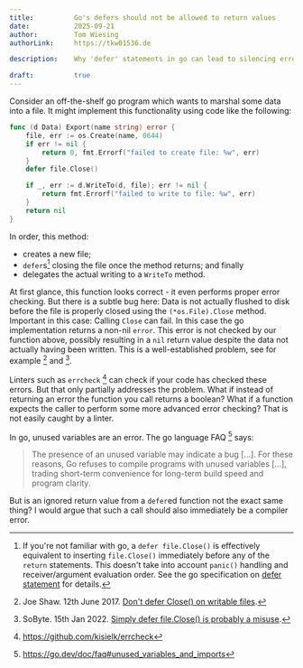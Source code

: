 ```yaml
---
title:          Go's defers should not be allowed to return values
date:           2025-09-21
author:         Tom Wiesing 
authorLink:     https://tkw01536.de

description:    Why 'defer' statements in go can lead to silencing errors, and why they should not be allowed to return values. 

draft:          true
---
```


Consider an off-the-shelf go program which wants to marshal some data into a file.
It might implement this functionality using code like the following:

```go
func (d Data) Export(name string) error {
    file, err := os.Create(name, 0644)
    if err != nil {
        return 0, fmt.Errorf("failed to create file: %w", err)
    }
    defer file.Close()

    if _, err := d.WriteTo(d, file); err != nil {
        return fmt.Errorf("failed to write to file: %w", err)
    }
    return nil
}
```

In order, this method:

- creates a new file;
- `defer`s[^1] closing the file once the method returns; and finally
- delegates the actual writing to a `WriteTo` method.

At first glance, this function looks correct - it even performs proper error checking. 
But there is a subtle bug here: 
Data is not actually flushed to disk before the file is properly closed using the `(*os.File).Close` method. 
Important in this case: Calling `Close` can fail.
In this case the go implementation returns a non-nil `error`.
This error is not checked by our function above, possibly resulting in a `nil` return value despite the data not actually having been written. 
This is a well-established problem, see for example [^2] and [^3]. 

Linters such as `errcheck` [^4] can check if your code has checked these errors. 
But that only partially addresses the problem. 
What if instead of returning an error the function you call returns a boolean?
What if a function expects the caller to perform some more advanced error checking?
That is not easily caught by a linter. 

In go, unused variables are an error. 
The go language FAQ [^5] says:
> The presence of an unused variable may indicate a bug [...]. For these reasons, Go refuses to compile programs with unused variables [...], trading short-term convenience for long-term build speed and program clarity. 

But is an ignored return value from a `defer`ed function not the exact same thing?
I would argue that such a call should also immediately be a compiler error. 


[^1]: If you're not familiar with go, a `defer file.Close()` is effectively equivalent to inserting `file.Close()` immediately before any of the `return` statements.
This doesn't take into account `panic()` handling and receiver/argument evaluation order.
See the go specification on [defer statement](https://go.dev/ref/spec#Defer_statements) for details. 

[^2]: Joe Shaw. 12th June 2017. [Don't defer Close() on writable files](https://www.joeshaw.org/dont-defer-close-on-writable-files/). 
[^3]: SoByte. 15th Jan 2022. [Simply defer file.Close() is probably a misuse](https://www.sobyte.net/post/2022-01/golang-defer-file-close/).
[^4]: https://github.com/kisielk/errcheck
[^5]: https://go.dev/doc/faq#unused_variables_and_imports

<!-- spellchecker:words Errorf -->
